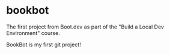 # bookbot
The first project from Boot.dev as part of the "Build a Local Dev Environment" course.

BookBot is my first git project!
